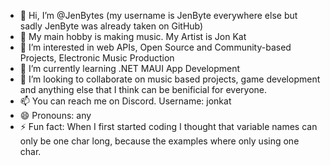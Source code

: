 - 👋 Hi, I’m @JenBytes (my username is JenByte everywhere else but sadly JenByte was already taken on GitHub)
- 🎵 My main hobby is making music. My Artist is Jon Kat
- 👀 I’m interested in web APIs, Open Source and Community-based Projects, Electronic Music Production
- 🌱 I’m currently learning .NET MAUI App Development
- 💞️ I’m looking to collaborate on music based projects, game development and anything else that I think can be benificial for everyone.
- 📫 You can reach me on Discord. Username: jonkat
- 😄 Pronouns: any
- ⚡ Fun fact: When I first started coding I thought that variable names can only be one char long, because the examples where only using one char. 

<!---
JenBytes/JenBytes is a ✨ special ✨ repository because its `README.md` (this file) appears on your GitHub profile.
You can click the Preview link to take a look at your changes.
--->
